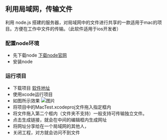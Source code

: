 ## 利用局域网，传输文件

 利用 node.js 搭建的服务器，对局域网中的文件进行共享的一款适用于mac的项目。方便在工作中文件的传输。（此软件适用于ios开发者）
 
### 配置node环境

* 先下载node [下载node官网](https://nodejs.org/en/download/)
* 安装node

### 运行项目

 * 下载项目 [软件地址](https://github.com/tianjifou/LocalAreaNetwork.git)
 * 使用xcode运行项目
 * 如图所示效果 ![图片](http://img.blog.csdn.net/20170428112348156?watermark/2/text/aHR0cDovL2Jsb2cuY3Nkbi5uZXQvdGlhbmppZm91/font/5a6L5L2T/fontsize/400/fill/I0JBQkFCMA==/dissolve/70/gravity/SouthEast)
 * 将项目中的MacTest.xcodeproj文件拖入指定框内
 * 将文件拖入第二个框内（文件夹不支持）一般支持可传输独立文件。
 * 点击生成链接，就会在中间的编辑框内生成网址
 * 将网址分享给在一个局域网的其他人，
 * 关闭工程，对方就会访问不到文件
 

 
